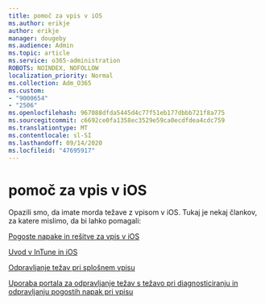 ```yaml
---
title: pomoč za vpis v iOS
ms.author: erikje
author: erikje
manager: dougeby
ms.audience: Admin
ms.topic: article
ms.service: o365-administration
ROBOTS: NOINDEX, NOFOLLOW
localization_priority: Normal
ms.collection: Adm_O365
ms.custom:
- "9000654"
- "2506"
ms.openlocfilehash: 967088dfda5445d4c77f51eb177dbbb721f8a775
ms.sourcegitcommit: c6692ce0fa1358ec3529e59ca0ecdfdea4cdc759
ms.translationtype: MT
ms.contentlocale: sl-SI
ms.lasthandoff: 09/14/2020
ms.locfileid: "47695917"
---
```

# <a name="ios-enrollment-help"></a>pomoč za vpis v iOS

Opazili smo, da imate morda težave z vpisom v iOS. Tukaj je nekaj člankov, za katere mislimo, da bi lahko pomagali: 

[Pogoste napake in rešitve za vpis v iOS](https://support.microsoft.com/help/4039809/troubleshooting-ios-device-enrollment-in-intune)

[Uvod v InTune in iOS](https://docs.microsoft.com/intune/enrollment/ios-enroll)

[Odpravljanje težav pri splošnem vpisu](https://docs.microsoft.com/intune/enrollment/troubleshoot-device-enrollment-in-intune)

[Uporaba portala za odpravljanje težav s težavo pri diagnosticiranju in odpravljanju pogostih napak pri vpisu](https://docs.microsoft.com/intune/help-desk-operators)